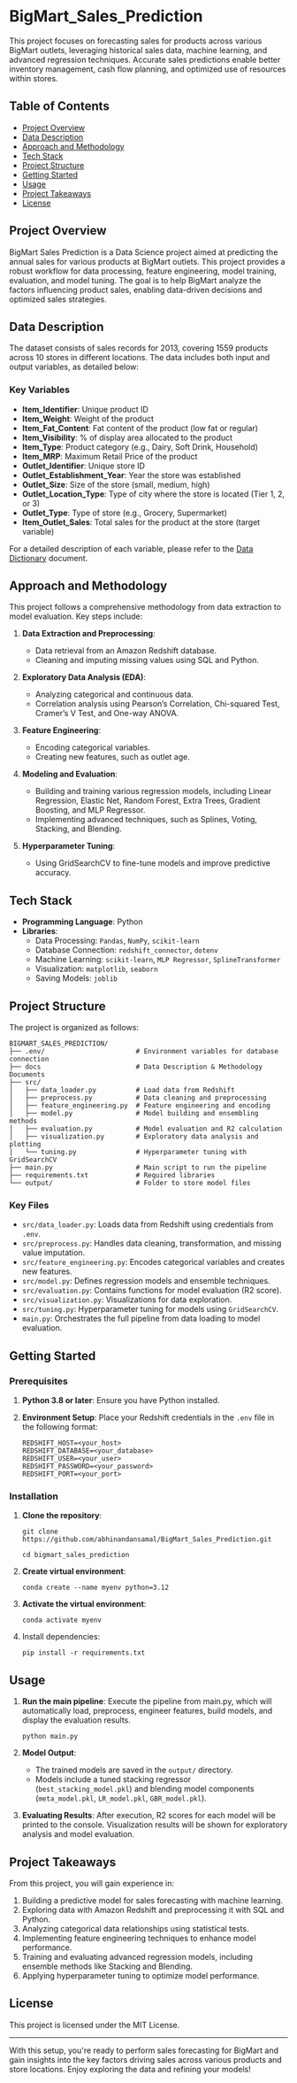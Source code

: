 # BigMart_Sales_Prediction

This project focuses on forecasting sales for products across various BigMart outlets, leveraging historical sales data, machine learning, and advanced regression techniques. Accurate sales predictions enable better inventory management, cash flow planning, and optimized use of resources within stores.

## Table of Contents
- [Project Overview](#project-overview)
- [Data Description](#data-description)
- [Approach and Methodology](#approach-and-methodology)
- [Tech Stack](#tech-stack)
- [Project Structure](#project-structure)
- [Getting Started](#getting-started)
- [Usage](#usage)
- [Project Takeaways](#project-takeaways)
- [License](#license)


## Project Overview
BigMart Sales Prediction is a Data Science project aimed at predicting the annual sales for various products at BigMart outlets. This project provides a robust workflow for data processing, feature engineering, model training, evaluation, and model tuning. The goal is to help BigMart analyze the factors influencing product sales, enabling data-driven decisions and optimized sales strategies.

## Data Description
The dataset consists of sales records for 2013, covering 1559 products across 10 stores in different locations. The data includes both input and output variables, as detailed below:

### Key Variables
* **Item_Identifier**: Unique product ID
* **Item_Weight**: Weight of the product
* **Item_Fat_Content**: Fat content of the product (low fat or regular)
* **Item_Visibility**: % of display area allocated to the product
* **Item_Type**: Product category (e.g., Dairy, Soft Drink, Household)
* **Item_MRP**: Maximum Retail Price of the product
* **Outlet_Identifier**: Unique store ID
* **Outlet_Establishment_Year**: Year the store was established
* **Outlet_Size**: Size of the store (small, medium, high)
* **Outlet_Location_Type**: Type of city where the store is located (Tier 1, 2, or 3)
* **Outlet_Type**: Type of store (e.g., Grocery, Supermarket)
* **Item_Outlet_Sales**: Total sales for the product at the store (target variable)

For a detailed description of each variable, please refer to the [Data Dictionary](docs/Data_Dictionary.docx) document.


## Approach and Methodology
This project follows a comprehensive methodology from data extraction to model evaluation. Key steps include:

1. **Data Extraction and Preprocessing**:
    * Data retrieval from an Amazon Redshift database.
    * Cleaning and imputing missing values using SQL and Python.

2. **Exploratory Data Analysis (EDA)**:
    * Analyzing categorical and continuous data.
    * Correlation analysis using Pearson’s Correlation, Chi-squared Test, Cramer’s V Test, and One-way ANOVA.

3. **Feature Engineering**:
    * Encoding categorical variables.
    * Creating new features, such as outlet age.

4. **Modeling and Evaluation**:
    * Building and training various regression models, including Linear Regression, Elastic Net, Random Forest, Extra Trees, Gradient Boosting, and MLP Regressor.
    * Implementing advanced techniques, such as Splines, Voting, Stacking, and Blending.

5. **Hyperparameter Tuning**:
    * Using GridSearchCV to fine-tune models and improve predictive accuracy.

## Tech Stack
* **Programming Language**: Python
* **Libraries**:
    * Data Processing: `Pandas`, `NumPy`, `scikit-learn`
    * Database Connection: `redshift_connector`, `dotenv`
    * Machine Learning: `scikit-learn`, `MLP Regressor`, `SplineTransformer`
    * Visualization: `matplotlib`, `seaborn`
    * Saving Models: `joblib`

## Project Structure
The project is organized as follows:
```
BIGMART_SALES_PREDICTION/
├── .env/                       # Environment variables for database connection
├── docs                        # Data Description & Methodology Documents
├── src/
│   ├── data_loader.py          # Load data from Redshift
│   ├── preprocess.py           # Data cleaning and preprocessing
│   ├── feature_engineering.py  # Feature engineering and encoding
│   ├── model.py                # Model building and ensembling methods
│   ├── evaluation.py           # Model evaluation and R2 calculation
│   ├── visualization.py        # Exploratory data analysis and plotting
│   └── tuning.py               # Hyperparameter tuning with GridSearchCV
├── main.py                     # Main script to run the pipeline
├── requirements.txt            # Required libraries
└── output/                     # Folder to store model files
````

### Key Files
* `src/data_loader.py`: Loads data from Redshift using credentials from `.env`.
* `src/preprocess.py`: Handles data cleaning, transformation, and missing value imputation.
* `src/feature_engineering.py`: Encodes categorical variables and creates new features.
* `src/model.py`: Defines regression models and ensemble techniques.
* `src/evaluation.py`: Contains functions for model evaluation (R2 score).
* `src/visualization.py`: Visualizations for data exploration.
* `src/tuning.py`: Hyperparameter tuning for models using `GridSearchCV`.
* `main.py`: Orchestrates the full pipeline from data loading to model evaluation.

## Getting Started
### Prerequisites
1. **Python 3.8 or later**: Ensure you have Python installed.

2. **Environment Setup**: Place your Redshift credentials in the `.env` file in the following format:
    ```
    REDSHIFT_HOST=<your_host>
    REDSHIFT_DATABASE=<your_database>
    REDSHIFT_USER=<your_user>
    REDSHIFT_PASSWORD=<your_password>
    REDSHIFT_PORT=<your_port>
    ```

### Installation
1. **Clone the repository**:
    ```
    git clone https://github.com/abhinandansamal/BigMart_Sales_Prediction.git

    cd bigmart_sales_prediction

    ```
2. **Create virtual environment**:
    ```
    conda create --name myenv python=3.12
    ```

3. **Activate the virtual environment**:
    ```
    conda activate myenv
    ```

3. Install dependencies:

    ```
    pip install -r requirements.txt
    ```

## Usage
1. **Run the main pipeline**: Execute the pipeline from main.py, which will automatically load, preprocess, engineer features, build models, and display the evaluation results.
    ```
    python main.py
    ```

2. **Model Output**:
    * The trained models are saved in the `output/` directory.
    * Models include a tuned stacking regressor (`best_stacking_model.pkl`) and blending model components (`meta_model.pkl`, `LR_model.pkl`, `GBR_model.pkl`).

3. **Evaluating Results**: After execution, R2 scores for each model will be printed to the console. Visualization results will be shown for exploratory analysis and model evaluation.

## Project Takeaways
From this project, you will gain experience in:
1. Building a predictive model for sales forecasting with machine learning.
2. Exploring data with Amazon Redshift and preprocessing it with SQL and Python.
3. Analyzing categorical data relationships using statistical tests.
4. Implementing feature engineering techniques to enhance model performance.
5. Training and evaluating advanced regression models, including ensemble methods like Stacking and Blending.
6. Applying hyperparameter tuning to optimize model performance.

## License
This project is licensed under the MIT License.

--------

With this setup, you're ready to perform sales forecasting for BigMart and gain insights into the key factors driving sales across various products and store locations. Enjoy exploring the data and refining your models!